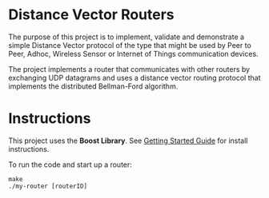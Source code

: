 
# Distance Vector Routers
The purpose of this project is to implement, validate and demonstrate a simple Distance Vector protocol of the type that might be used by Peer to Peer, Adhoc, Wireless Sensor or Internet of Things communication devices. 

The project implements a router that communicates with other routers by exchanging UDP datagrams and uses a distance vector routing protocol that implements the distributed Bellman-Ford algorithm.

# Instructions

This project uses the **Boost Library**. See [Getting Started Guide](https://www.boost.org/doc/libs/1_66_0/more/getting_started/unix-variants.html) for install instructions.


To run the code and start up a router:
```
make
./my-router [routerID]
```
